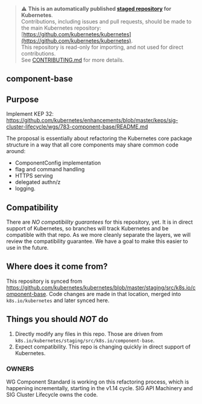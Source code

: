 > ⚠️ **This is an automatically published [staged repository](https://git.k8s.io/kubernetes/staging#external-repository-staging-area) for Kubernetes**.   
> Contributions, including issues and pull requests, should be made to the main Kubernetes repository: [https://github.com/kubernetes/kubernetes](https://github.com/kubernetes/kubernetes).  
> This repository is read-only for importing, and not used for direct contributions.  
> See [CONTRIBUTING.md](./CONTRIBUTING.md) for more details.

## component-base

## Purpose

Implement KEP 32: https://github.com/kubernetes/enhancements/blob/master/keps/sig-cluster-lifecycle/wgs/783-component-base/README.md

The proposal is essentially about refactoring the Kubernetes core package structure in a way that all core components may share common code around:
 - ComponentConfig implementation
 - flag and command handling
 - HTTPS serving
 - delegated authn/z
 - logging.

## Compatibility

There are *NO compatibility guarantees* for this repository, yet.  It is in direct support of Kubernetes, so branches
will track Kubernetes and be compatible with that repo.  As we more cleanly separate the layers, we will review the
compatibility guarantee. We have a goal to make this easier to use in the future.


## Where does it come from?

This repository is synced from https://github.com/kubernetes/kubernetes/blob/master/staging/src/k8s.io/component-base.
Code changes are made in that location, merged into `k8s.io/kubernetes` and later synced here.

## Things you should *NOT* do

 1. Directly modify any files in this repo. Those are driven from `k8s.io/kubernetes/staging/src/k8s.io/component-base`.
 2. Expect compatibility. This repo is changing quickly in direct support of Kubernetes.

### OWNERS

WG Component Standard is working on this refactoring process, which is happening incrementally, starting in the v1.14 cycle.
SIG API Machinery and SIG Cluster Lifecycle owns the code.

